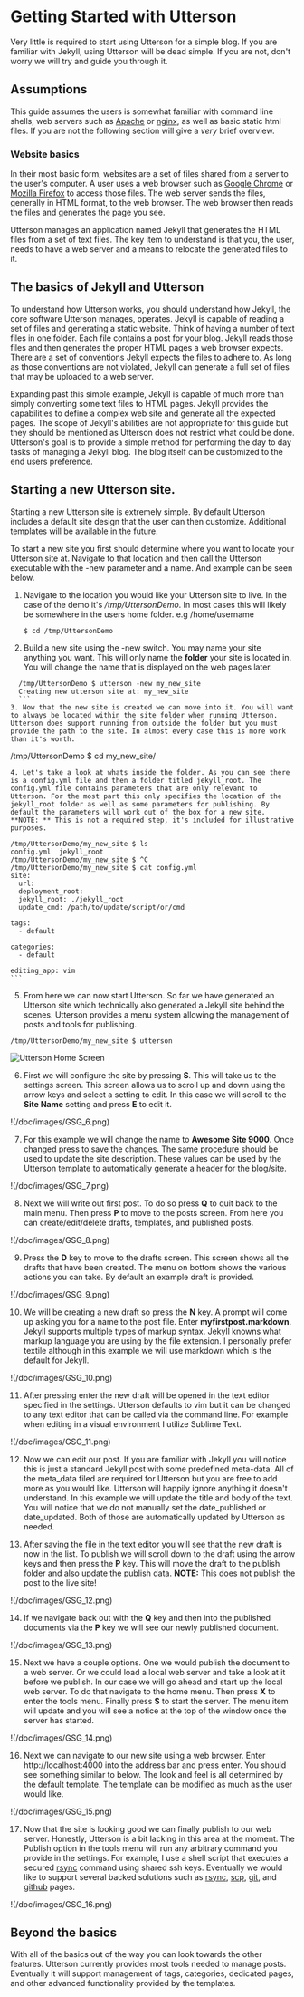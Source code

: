 # Getting Started with Utterson
Very little is required to start using Utterson for a simple blog. If you are familiar with Jekyll, using Utterson will be dead simple. If you are not, don't worry we will try and guide you through it.

## Assumptions
This guide assumes the users is somewhat familiar with command line shells, web servers such as [Apache](http://httpd.apache.org/) or [nginx](http://nginx.org/), as well as basic static html files. If you are not the following section will give a _very_ brief overview.

### Website basics
In their most basic form, websites are a set of files shared from a server to the user's computer. A user uses a web browser such as [Google Chrome](https://www.google.com/intl/en/chrome/browser/) or [Mozilla Firefox](http://www.mozilla.org/en-US/firefox/new/) to access those files. The web server sends the files, generally in HTML format, to the web browser. The web browser then reads the files and generates the page you see. 

Utterson manages an application named Jekyll that generates the HTML files from a set of text files. The key item to understand is that you, the user, needs to have a web server and a means to relocate the generated files to it. 

## The basics of Jekyll and Utterson
To understand how Utterson works, you should understand how Jekyll, the core software Utterson manages, operates. Jekyll is capable of reading a set of files and generating a static website. Think of having a number of text files in one folder. Each file contains a post for your blog. Jekyll reads those files and then generates the proper HTML pages a web browser expects. There are a set of conventions Jekyll expects the files to adhere to. As long as those conventions are not violated, Jekyll can generate a full set of files that may be uploaded to a web server.

Expanding past this simple example, Jekyll is capable of much more than simply converting some text files to HTML pages. Jekyll provides the capabilities to define a complex web site and generate all the expected pages. The scope of Jekyll's abilities are not appropriate for this guide but they should be mentioned as Utterson does not restrict what could be done. Utterson's goal is to provide a simple method for performing the day to day tasks of managing a Jekyll blog. The blog itself can be customized to the end users preference.

## Starting a new Utterson site.
Starting a new Utterson site is extremely simple. By default Utterson includes a default site design that the user can then customize. Additional templates will be available in the future.

To start a new site you first should determine where you want to locate your Utterson site at. Navigate to that location and then call the Utterson executable with the -new parameter and a name. And example can be seen below.

1. Navigate to the location you would like your Utterson site to live. In the case of the demo it's _/tmp/UttersonDemo_. In most cases this will likely be somewhere in the users home folder. e.g /home/username

	```
	$ cd /tmp/UttersonDemo
	```
2. Build a new site using the -new switch. You may name your site anything you want. This will only name the __folder__ your site is located in. You will change the name that is displayed on the web pages later.

  ```
	/tmp/UttersonDemo $ utterson -new my_new_site
	Creating new utterson site at: my_new_site
	```
3. Now that the new site is created we can move into it. You will want to always be located within the site folder when running Utterson. Utterson does support running from outside the folder but you must provide the path to the site. In almost every case this is more work than it's worth.

  ```
  /tmp/UttersonDemo $ cd my_new_site/
  ```
4. Let's take a look at whats inside the folder. As you can see there is a config.yml file and then a folder titled jekyll_root. The config.yml file contains parameters that are only relevant to Utterson. For the most part this only specifies the location of the jekyll_root folder as well as some parameters for publishing. By default the parameters will work out of the box for a new site. **NOTE: ** This is not a required step, it's included for illustrative purposes.

  ```
	/tmp/UttersonDemo/my_new_site $ ls
	config.yml  jekyll_root
	/tmp/UttersonDemo/my_new_site $ ^C
	/tmp/UttersonDemo/my_new_site $ cat config.yml 
	site:
	  url: 
	  deployment_root: 
	  jekyll_root: ./jekyll_root
	  update_cmd: /path/to/update/script/or/cmd

	tags:
	  - default

	categories:
	  - default

	editing_app: vim
	```
5. From here we can now start Utterson. So far we have generated an Utterson site which technically also generated a Jekyll site behind the scenes. Utterson provides a menu system allowing the management of posts and tools for publishing.

  ```
  /tmp/UttersonDemo/my_new_site $ utterson
  ```
  ![Utterson Home Screen](/doc/images/GSG_5.png "Utterson Home Screen")

6. First we will configure the site by pressing **S**. This will take us to the settings screen. This screen allows us to scroll up and down using the arrow keys and select a setting to edit. In this case we will scroll to the **Site Name** setting and press **E** to edit it.

!(/doc/images/GSG_6.png)

7. For this example we will change the name to __Awesome Site 9000__. Once changed press <enter> to save the changes. The same procedure should be used to update the site description. These values can be used by the Utterson template to automatically generate a header for the blog/site.

!(/doc/images/GSG_7.png)

8. Next we will write out first post. To do so press **Q** to quit back to the main menu. Then press **P** to move to the posts screen. From here you can create/edit/delete drafts, templates, and published posts.

!(/doc/images/GSG_8.png)

9. Press the **D** key to move to the drafts screen. This screen shows all the drafts that have been created. The menu on bottom shows the various actions you can take. By default an example draft is provided.

!(/doc/images/GSG_9.png)

10. We will be creating a new draft so press the **N** key. A prompt will come up asking you for a name to the post file. Enter __myfirstpost.markdown__. Jekyll supports multiple types of markup syntax. Jekyll knowns what markup language you are using by the file extension. I personally prefer textile although in this example we will use markdown which is the default for Jekyll.

!(/doc/images/GSG_10.png)

11. After pressing enter the new draft will be opened in the text editor specified in the settings. Utterson defaults to vim but it can be changed to any text editor that can be called via the command line. For example when editing in a visual environment I utilize Sublime Text.

!(/doc/images/GSG_11.png)

12. Now we can edit our post. If you are familiar with Jekyll you will notice this is just a standard Jekyll post with some predefined meta-data. All of the meta_data filed are required for Utterson but you are free to add more as you would like. Utterson will happily ignore anything it doesn't understand. In this example we will update the title and body of the text. You will notice that we do not manually set the date_published or date_updated. Both of those are automatically updated by Utterson as needed.


13. After saving the file in the text editor you will see that the new draft is now in the list. To publish we will scroll down to the draft using the arrow keys and then press the **P** key. This will move the draft to the publish folder and also update the publish data. **NOTE:** This does not publish the post to the live site!

!(/doc/images/GSG_12.png)

14. If we navigate back out with the **Q** key and then into the published documents via the **P** key we will see our newly published document.

!(/doc/images/GSG_13.png)

15. Next we have a couple options. One we would publish the document to a web server. Or we could load a local web server and take a look at it before we publish. In our case we will go ahead and start up the local web server. To do that navigate to the home menu. Then press **X** to enter the tools menu. Finally press **S** to start the server. The menu item will update and you will see a notice at the top of the window once the server has started.

!(/doc/images/GSG_14.png)

16. Next we can navigate to our new site using a web browser. Enter http://localhost:4000 into the address bar and press enter. You should see something similar to below. The look and feel is all determined by the default template. The template can be modified as much as the user would like.

!(/doc/images/GSG_15.png)

17. Now that the site is looking good we can finally publish to our web server. Honestly, Utterson is a bit lacking in this area at the moment. The Publish option in the tools menu will run any arbitrary command you provide in the settings. For example, I use a shell script that executes a secured [rsync](http://rsync.samba.org/) command using shared ssh keys. Eventually we would like to support several backed solutions such as [rsync](http://rsync.samba.org/), [scp](http://en.wikipedia.org/wiki/Secure_copy), [git](http://git-scm.com/), and [github](https://github.com/) pages. 

!(/doc/images/GSG_16.png)

## Beyond the basics
With all of the basics out of the way you can look towards the other features. Utterson currently provides most tools needed to manage posts. Eventually it will support management of tags, categories, dedicated pages, and other advanced functionality provided by the templates.